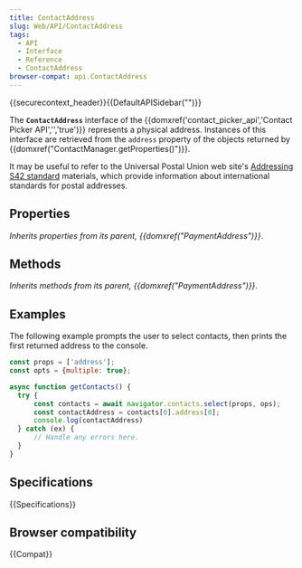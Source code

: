 ```yaml
---
title: ContactAddress
slug: Web/API/ContactAddress
tags:
  - API
  - Interface
  - Reference
  - ContactAddress
browser-compat: api.ContactAddress
---
```

{{securecontext_header}}{{DefaultAPISidebar("")}}

The **`ContactAddress`** interface of the {{domxref('contact_picker_api','Contact Picker API','','true')}} represents a physical address. Instances of this interface are retrieved from the `address` property of the objects returned by {{domxref("ContactManager.getProperties()")}}.

It may be useful to refer to the Universal Postal Union web site's [Addressing S42 standard](https://www.upu.int/en/Postal-Solutions/Programmes-Services/Addressing-Solutions#addressing-s42-standard) materials, which provide information about international standards for postal addresses.

## Properties

_Inherits properties from its parent, {{domxref("PaymentAddress")}}_.

## Methods

_Inherits methods from its parent, {{domxref("PaymentAddress")}}_.

## Examples

The following example prompts the user to select contacts, then prints the first returned address to the console.

```js
const props = ['address'];
const opts = {multiple: true};

async function getContacts() {
  try {
      const contacts = await navigator.contacts.select(props, ops);
      const contactAddress = contacts[0].address[0];
      console.log(contactAddress)
  } catch (ex) {
      // Handle any errors here.
  }
}
```

## Specifications

{{Specifications}}

## Browser compatibility

{{Compat}}
